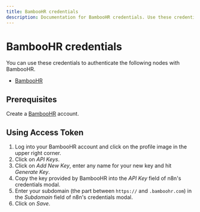 ```yaml
---
title: BambooHR credentials
description: Documentation for BambooHR credentials. Use these credentials to authenticate BambooHR in n8n, a workflow automation platform.
---
```


# BambooHR credentials

You can use these credentials to authenticate the following nodes with BambooHR.

- [BambooHR](/integrations/builtin/app-nodes/n8n-nodes-base.bamboohr/)

## Prerequisites

Create a [BambooHR](https://www.bamboohr.com/) account.

## Using Access Token

1. Log into your BambooHR account and click on the profile image in the upper right corner.
2. Click on *API Keys*.
3. Click on *Add New Key*, enter any name for your new key and hit *Generate Key*.
4. Copy the key provided by BambooHR into the *API Key* field of n8n's credentials modal.
5. Enter your subdomain (the part between `https://` and `.bamboohr.com`) in the *Subdomain* field of n8n's credentials modal.
6. Click on *Save*.

